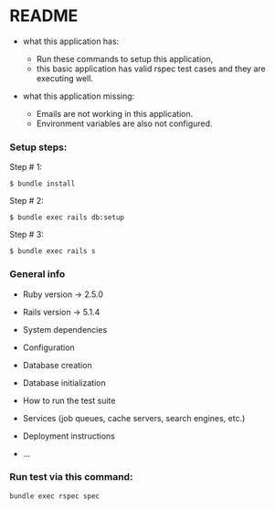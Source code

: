 # README

- what this application has:
    - Run these commands to setup this application,     
    - this basic application has valid rspec test cases and they are executing well.


- what this application missing:
    - Emails are not working in this application. 
    - Environment variables are also not configured.

### Setup steps:

Step # 1:
```
$ bundle install
```

Step # 2:
```
$ bundle exec rails db:setup
```
Step # 3:
```
$ bundle exec rails s
```

### General info

* Ruby version -> 2.5.0

* Rails version -> 5.1.4

* System dependencies

* Configuration

* Database creation

* Database initialization

* How to run the test suite

* Services (job queues, cache servers, search engines, etc.)

* Deployment instructions

* ...

### Run test via this command:

```
bundle exec rspec spec
```